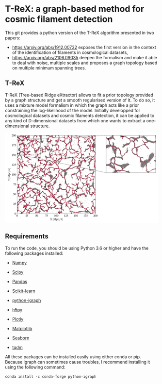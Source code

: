 # T-ReX: a graph-based method for cosmic filament detection

This git provides a python version of the T-ReX algorithm presented in two papers: 
- https://arxiv.org/abs/1912.00732 exposes the first version in the context of the identification of filaments in cosmological datasets,
- https://arxiv.org/abs/2106.09035 deepen the formalism and make it able to deal with noise, multiple scales and proposes a graph topology based on multiple minimum spanning trees.



## T-ReX

T-ReX (Tree-based Ridge eXtractor) allows to fit a prior topology provided by a graph structure and get a smooth regularised version of it. To do so, it uses a mixture model formalism in which the graph acts like a prior constraining the log-likelihood of the model. Initially developped for cosmological datasets and cosmic filaments detection, it can be applied to any kind of D-dimensional datasets from which one wants to extract a one-dimensional structure.

![T-ReX](Images/t-rex.png)



## Requirements

To run the code, you should be using Python 3.6 or higher and have the following packages installed:

- [Numpy](https://pypi.org/project/numpy/)

- [Scipy](https://www.scipy.org/install.html#pip-install)

- [Pandas](https://pypi.org/project/pandas/)

- [Scikit-learn](https://scikit-learn.org/stable/install.html)

- [python-igraph](https://igraph.org/python/)

- [h5py](https://pypi.org/project/h5py/)

- [Plotly](https://plot.ly/python/getting-started/)

- [Matplotlib](https://matplotlib.org/users/installing.html)

- [Seaborn](https://seaborn.pydata.org/installing.html)

- [tqdm](https://pypi.org/project/tqdm/)


All these packages can be installed easily using either conda or pip. Because igraph can sometimes cause troubles, I recommend installing it using the following command:

```
conda install -c conda-forge python-igraph
```
